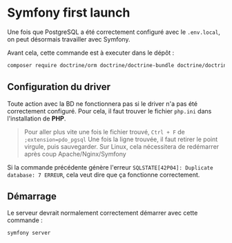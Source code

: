 # Symfony first launch
Une fois que PostgreSQL a été correctement configuré avec le `.env.local`, on peut désormais travailler avec Symfony.

Avant cela, cette commande est à executer dans le dépôt :
```bash
composer require doctrine/orm doctrine/doctrine-bundle doctrine/doctrine-migrations-bundle
```
## Configuration du driver
Toute action avec la BD ne fonctionnera pas si le driver n'a pas été correctement configuré. Pour cela, il faut trouver le fichier `php.ini` dans l'installation de **PHP**.
> Pour aller plus vite une fois le fichier trouvé, `Ctrl + F` de `;extension=pdo_pgsql`
Une fois la ligne trouvée, il faut retirer le point virgule, puis sauvegarder.
> Sur Linux, cela nécessitera de redémarrer après coup Apache/Nginx/Symfony

Si la commande précédente génère l'erreur `SQLSTATE[42P04]: Duplicate database: 7 ERREUR`, cela veut dire que ça fonctionne correctement.
## Démarrage
Le serveur devrait normalement correctement démarrer avec cette commande :
```bash
symfony server
```
